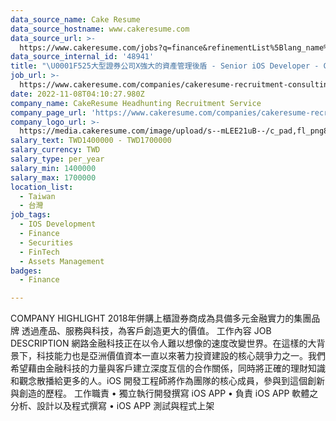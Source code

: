 ```yaml
---
data_source_name: Cake Resume
data_source_hostname: www.cakeresume.com
data_source_url: >-
  https://www.cakeresume.com/jobs?q=finance&refinementList%5Blang_name%5D%5B0%5D=English&refinementList%5Bsalary_type%5D=per_year&range%5Bsalary_range%5D%5Bmin%5D=1000000&page=3
data_source_internal_id: '48941'
title: "\U0001F525大型證券公司X強大的資產管理後盾 - Senior iOS Developer - CHH"
job_url: >-
  https://www.cakeresume.com/companies/cakeresume-recruitment-consulting/jobs/dd860f
date: 2022-11-08T04:10:27.980Z
company_name: CakeResume Headhunting Recruitment Service
company_page_url: 'https://www.cakeresume.com/companies/cakeresume-recruitment-consulting'
company_logo_url: >-
  https://media.cakeresume.com/image/upload/s--mLEE21uB--/c_pad,fl_png8,h_200,w_200/v1620881212/vdbipassrdfr8omwzeq6.png
salary_text: TWD1400000 - TWD1700000
salary_currency: TWD
salary_type: per_year
salary_min: 1400000
salary_max: 1700000
location_list:
  - Taiwan
  - 台灣
job_tags:
  - IOS Development
  - Finance
  - Securities
  - FinTech
  - Assets Management
badges:
  - Finance

---
```


COMPANY HIGHLIGHT 2018年併購上櫃證券商成為具備多元金融實力的集團品牌 透過產品、服務與科技，為客戶創造更大的價值。 工作內容 JOB DESCRIPTION 網路金融科技正在以令人難以想像的速度改變世界。在這樣的大背景下，科技能力也是亞洲價值資本一直以來著力投資建設的核心競爭力之一。我們希望藉由金融科技的力量與客戶建立深度互信的合作關係，同時將正確的理財知識和觀念散播給更多的人。iOS 開發工程師將作為團隊的核心成員，參與到這個創新與創造的歷程。 工作職責 • 獨立執行開發撰寫 iOS APP • 負責 iOS APP 軟體之分析、設計以及程式撰寫 • iOS APP 測試與程式上架